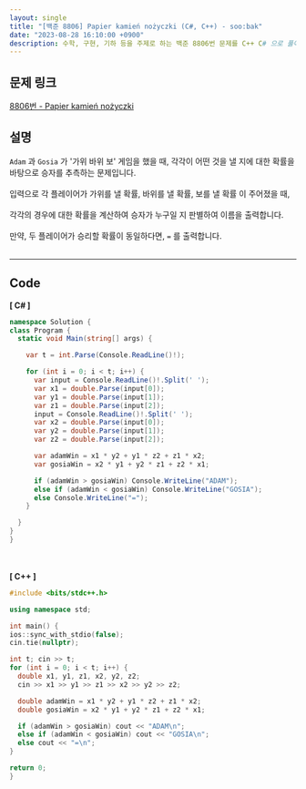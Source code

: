 ```yaml
---
layout: single
title: "[백준 8806] Papier kamień nożyczki (C#, C++) - soo:bak"
date: "2023-08-28 16:10:00 +0900"
description: 수학, 구현, 기하 등을 주제로 하는 백준 8806번 문제를 C++ C# 으로 풀이 및 해설
---
```


## 문제 링크
  [8806번 - Papier kamień nożyczki](https://www.acmicpc.net/problem/8806)

## 설명
`Adam` 과 `Gosia` 가 '가위 바위 보' 게임을 했을 때, 각각이 어떤 것을 낼 지에 대한 확률을 바탕으로 승자를 추측하는 문제입니다. <br>
<br>
입력으로 각 플레이어가 가위를 낼 확률, 바위를 낼 확률, 보를 낼 확률 이 주어졌을 때,<br>
<br>
각각의 경우에 대한 확률을 계산하여 승자가 누구일 지 판별하여 이름을 출력합니다. <br>
<br>
만약, 두 플레이어가 승리할 확률이 동일하다면, `=` 를 출력합니다. <br>
<br>
- - -

## Code
<b>[ C# ] </b>
<br>

  ```c#
namespace Solution {
  class Program {
    static void Main(string[] args) {

      var t = int.Parse(Console.ReadLine()!);

      for (int i = 0; i < t; i++) {
        var input = Console.ReadLine()!.Split(' ');
        var x1 = double.Parse(input[0]);
        var y1 = double.Parse(input[1]);
        var z1 = double.Parse(input[2]);
        input = Console.ReadLine()!.Split(' ');
        var x2 = double.Parse(input[0]);
        var y2 = double.Parse(input[1]);
        var z2 = double.Parse(input[2]);

        var adamWin = x1 * y2 + y1 * z2 + z1 * x2;
        var gosiaWin = x2 * y1 + y2 * z1 + z2 * x1;

        if (adamWin > gosiaWin) Console.WriteLine("ADAM");
        else if (adamWin < gosiaWin) Console.WriteLine("GOSIA");
        else Console.WriteLine("=");
      }

    }
  }
}
  ```
<br><br>
<b>[ C++ ] </b>
<br>

  ```c++
#include <bits/stdc++.h>

using namespace std;

int main() {
  ios::sync_with_stdio(false);
  cin.tie(nullptr);

  int t; cin >> t;
  for (int i = 0; i < t; i++) {
    double x1, y1, z1, x2, y2, z2;
    cin >> x1 >> y1 >> z1 >> x2 >> y2 >> z2;

    double adamWin = x1 * y2 + y1 * z2 + z1 * x2;
    double gosiaWin = x2 * y1 + y2 * z1 + z2 * x1;

    if (adamWin > gosiaWin) cout << "ADAM\n";
    else if (adamWin < gosiaWin) cout << "GOSIA\n";
    else cout << "=\n";
  }

  return 0;
}
  ```
